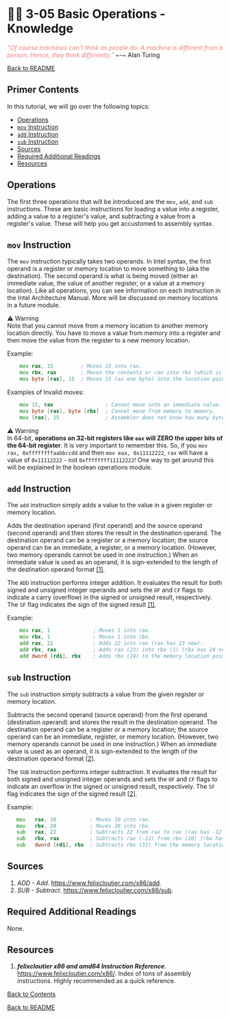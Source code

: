 
# 🧑‍💻 3-05 Basic Operations - Knowledge

<span style="color:lightcoral">*"Of course machines can't think as people do. 
A machine is different from a person. Hence, they think differently."*</span>
 ~-~ Alan Turing

[Back to README](README.md)


## Primer Contents

In this tutorial, we will go over the following topics:

- [Operations](#operations)
- [`mov` Instruction](#mov-instruction)
- [`add` Instruction](#add-instruction)
- [`sub` Instruction](#sub-instruction)
- [Sources](#sources)
- [Required Additional Readings](#required-additional-readings)
- [Resources](#resources)


## Operations

The first three operations that will be introduced are the `mov`, `add`, and 
`sub` instructions.  These are basic instructions for loading a value into a 
register, adding a value to a register's value, and subtracting a value from 
a register's value.  These will help you get accustomed to assembly syntax.


## `mov` Instruction

The `mov` instruction typically takes two operands. In Intel syntax, the first 
operand is a register or memory location to move something to (aka the 
destination).  The second operand is what is being moved (either an immediate 
value, the value of another register, or a value at a memory location). 
Like all operations, you can see information on each instruction in the Intel 
Architecture Manual. More will be discussed on memory locations in a future 
module.

<span class="box-orange"><span class="bar-orange">
    ⚠️ Warning   
</span><span class="inner">
    Note that you cannot move from a memory location to another memory location
    directly. You have to move a value from memory into a register and then
    move the value from the register to a new memory location.  
</span></span>

Example:

``` asm
	mov rax, 15			; Moves 15 into rax.
	mov rbx, rax		; Moves the contents or rax into rbx (which is 15).
	mov byte [rax], 15	; Moves 15 (as one byte) into the location pointed to by rax.
```

Examples of Invalid moves:

``` asm
	mov 15, rax					; Cannot move into an immediate value.
	mov byte [rax], byte [rbx] 	; Cannot move from memory to memory.
	mov [rax], 15				; Assembler does not know how many bytes to move.
```

<span class="box-orange"><span class="bar-orange">
    ⚠️ Warning   
</span><span class="inner">
    In 64-bit, **operations on 32-bit registers like `eax` will ZERO the upper
    bits of the 64-bit register**. It is very important to remember this. So,
    if you `mov rax, 0xffffffffaabbccdd` and then `mov eax, 0x11112222`, `rax`
    will have a value of `0x11112222` - not `0xffffffff11112222`! One way to
    get around this will be explained in the boolean operations module.
</span></span>


## `add` Instruction

The `add` instruction simply adds a value to the value in a given register or 
memory location.

Adds the destination operand (first operand) and the source operand (second 
operand) and then stores the result in the destination operand. The 
destination operand can be a register or a memory location; the source operand 
can be an immediate, a register, or a memory location. (However, two memory 
operands cannot be used in one instruction.) When an immediate value is used 
as an operand, it is sign-extended to the length of the destination operand 
format [[1]](#sources).

The `ADD` instruction performs integer addition. It evaluates the result for 
both signed and unsigned integer operands and sets the `OF` and `CF` flags to 
indicate a carry (overflow) in the signed or unsigned result, respectively. 
The `SF` flag indicates the sign of the signed result [[1]](#sources).

Example:

``` asm
	mov	rax, 1				; Moves 1 into rax.
	mov rbx, 1				; Moves 1 into rbx.
	add rax, 22				; Adds 22 into rax (rax has 23 now).
	add rbx, rax			; Adds rax (23) into rbx (1) (rbx has 24 now).
	add dword [rdi], rbx	; Adds rbx (24) to the memory location pointed to by rdi.
```


## `sub` Instruction

The `sub` instruction simply subtracts a value from the given register or 
memory location.

Subtracts the second operand (source operand) from the first operand 
(destination operand) and stores the result in the destination operand. The 
destination operand can be a register or a memory location; the source operand 
can be an immediate, register, or memory location. (However, two memory 
operands cannot be used in one instruction.) When an immediate value is used 
as an operand, it is sign-extended to the length of the destination operand 
format [[2]](#sources).

The `SUB` instruction performs integer subtraction. It evaluates the result for 
both signed and unsigned integer operands and sets the `OF` and `CF` flags to 
indicate an overflow in the signed or unsigned result, respectively. The `SF` 
flag indicates the sign of the signed result [[2]](#sources).

Example:

``` asm
   mov   rax, 10           ; Moves 10 into rax.
   mov   rbx, 20           ; Moves 20 into rbx.
   sub   rax, 22           ; Subtracts 22 from rax to rax (rax has -12 now).
   sub   rbx, rax          ; Subtracts rax (-12) from rbx (20) (rbx has 32 now).
   sub   dword [rdi], rbx  ; Subtracts rbx (32) from the memory location pointed to by rdi.
```


## Sources

1. *ADD - Add*. 
https://www.felixcloutier.com/x86/add.
2. *SUB - Subtract*. 
https://www.felixcloutier.com/x86/sub.


## Required Additional Readings

None.


## Resources

1. ***felixcloutier x86 and amd64 Instruction Reference***. 
https://www.felixcloutier.com/x86/. 
Index of tons of assembly instructions. Highly recommended as a quick 
reference.


[Back to Contents](#primer-contents)

[Back to README](README.md)

<link rel="stylesheet" href="../.css/boxes.css">


<!--- End of file. --->
